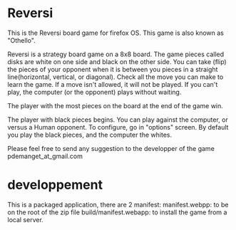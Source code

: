 Reversi
=======

This is the Reversi board game for firefox OS. This game is also known as "Othello".

Reversi is a strategy board game on a 8x8 board. The game pieces called disks are white on one side and black on the other side.
You can take (flip) the pieces of your opponent when it is between you pieces in a straight line(horizontal, vertical, or diagonal). 
Check all the move you can make to learn the game. If a move isn't allowed, it will not be played. 
If you can't play, the computer (or the opponent) plays without waiting.
 
The player with the most pieces on the board at the end of the game win.

The player with black pieces begins.
You can play against the computer, or versus a Human opponent. To configure, go in "options" screen.
By default you play the black pieces, and the computer the whites. 

Please feel free to send any suggestion to the developper of the game pdemanget_at_gmail.com


developpement
=============

This is a packaged application, there are 2 manifest:
 manifest.webpp: to be on the root of the zip file
 build/manifest.webapp: to install the game from a local server.
 